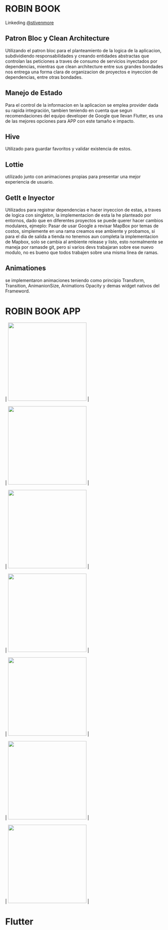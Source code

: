 # ROBIN BOOK

Linkeding [@stivenmore](https://www.linkedin.com/in/stiven-morelo-barahona-61a9a11a5/)

## Patron Bloc y Clean Architecture

Utilizando el patron bloc para el planteamiento de la logica de la aplicacion, subdividiendo responsabilidades y creando entidades abstractas que controlan las peticiones a traves de consumo de servicios inyectados por dependencias, mientras que clean architecture entre sus grandes bondades nos entrega una forma clara de organizacion de proyectos e inyeccion de dependencias, entre otras bondades.

## Manejo de Estado

Para el control de la informacion en la aplicacion se emplea provider dada su rapida integración, tambien teniendo en cuenta que segun recomendaciones del equipo developer de Google que llevan Flutter, es una de las mejores opciones para APP con este tamaño e impacto.

## Hive

Utilizado para guardar favoritos y validar existencia de estos.

## Lottie

utilizado junto con animaciones propias para presentar una mejor experiencia de usuario.

## GetIt e Inyector

Utilizados para registrar dependencias e hacer inyeccion de estas, a traves de logica con singleton, la implementacion de esta la he planteado por entornos, dado que en diferentes proyectos se puede querer hacer cambios modulares, ejmeplo: Pasar de usar Google a revisar MapBox por temas de costos, simplemente en una rama creamos ese ambiente y probamos, si para el dia de salida a tienda no tenemos aun completa la implementacion de Mapbox, solo se cambia al ambiente release y listo, esto normalmente se maneja por ramasde git, pero si varios devs trabajaran sobre ese nuevo modulo, no es bueno que todos trabajen sobre una misma linea de ramas.

## Animationes

se implementaron animaciones teniendo como principio Transform, Transition, AnimanionSize, Animations Opacity y demas widget nativos del Frameword.


# ROBIN BOOK APP


|  <img src="https://firebasestorage.googleapis.com/v0/b/spotify-ceae1.appspot.com/o/RB%2FWhatsApp%20Image%202022-01-24%20at%2016.43.21.jpeg?alt=media&token=a97d3c52-38a9-4a05-821e-0928bfba450a" width="250"> |

 |  <img src="https://firebasestorage.googleapis.com/v0/b/spotify-ceae1.appspot.com/o/RB%2FWhatsApp%20Image%202022-01-24%20at%2000.46.09%20(1).jpeg?alt=media&token=23ea4b8d-b2b5-4dc4-ae84-52c943fca7f8" width="250"> |
 

 |  <img src="https://firebasestorage.googleapis.com/v0/b/spotify-ceae1.appspot.com/o/RB%2FWhatsApp%20Image%202022-01-24%20at%2000.46.09%20(2).jpeg?alt=media&token=2b7943ad-3de2-43d9-8463-cca29441fb7b" width="250"> |


|  <img src="https://firebasestorage.googleapis.com/v0/b/spotify-ceae1.appspot.com/o/RB%2FWhatsApp%20Image%202022-01-24%20at%2000.46.09%20(3).jpeg?alt=media&token=52490ff4-099d-438d-8ab9-a293a5d61ebe" width="250"> |


 |  <img src="https://firebasestorage.googleapis.com/v0/b/spotify-ceae1.appspot.com/o/RB%2FWhatsApp%20Image%202022-01-24%20at%2000.46.09%20(4).jpeg?alt=media&token=381bdb98-9d94-4747-aac0-16a891b88795" width="250"> |
 

|  <img src="https://firebasestorage.googleapis.com/v0/b/spotify-ceae1.appspot.com/o/RB%2FWhatsApp%20Image%202022-01-24%20at%2000.46.09.jpeg?alt=media&token=a2aba63b-da94-4145-9077-092602d7cc3a" width="250"> |


 |  <img src="https://firebasestorage.googleapis.com/v0/b/spotify-ceae1.appspot.com/o/RB%2FWhatsApp%20Image%202022-01-24%20at%2016.43.21%20(1).jpeg?alt=media&token=75dfebb2-800a-4d5c-a073-8131df2990bd" width="250"> |
 



# Flutter
